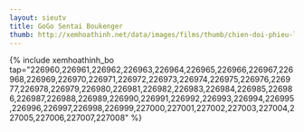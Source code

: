 ```yaml
---
layout: sieutv
title: GoGo Sentai Boukenger
thumb: http://xemhoathinh.net/data/images/films/thumb/chien-doi-phieu-luu-boukenger-gogo-sentai-boukenger-2006.jpg
---
```

{% include xemhoathinh_bo tap="226960,226961,226962,226963,226964,226965,226966,226967,226968,226969,226970,226971,226972,226973,226974,226975,226976,226977,226978,226979,226980,226981,226982,226983,226984,226985,226986,226987,226988,226989,226990,226991,226992,226993,226994,226995,226996,226997,226998,226999,227000,227001,227002,227003,227004,227005,227006,227007,227008" %} 

